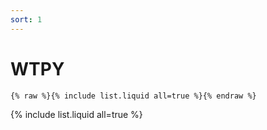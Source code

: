 ```yaml
---
sort: 1
---
```


# WTPY

```
{% raw %}{% include list.liquid all=true %}{% endraw %}
```

{% include list.liquid all=true %}
